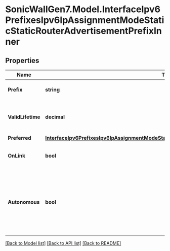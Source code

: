 # SonicWallGen7.Model.InterfaceIpv6PrefixesIpv6IpAssignmentModeStaticStaticRouterAdvertisementPrefixInner

## Properties

Name | Type | Description | Notes
------------ | ------------- | ------------- | -------------
**Prefix** | **string** | Set advertising prefix. | 
**ValidLifetime** | **decimal** | Set advertising prefix valid lifetime in minutes. | [optional] 
**Preferred** | [**InterfaceIpv6PrefixesIpv6IpAssignmentModeStaticStaticRouterAdvertisementPrefixInnerPreferred**](InterfaceIpv6PrefixesIpv6IpAssignmentModeStaticStaticRouterAdvertisementPrefixInnerPreferred.md) |  | [optional] 
**OnLink** | **bool** | Enable using prefix for on-link determination. | [optional] 
**Autonomous** | **bool** | Enable autonomous address configuration indicating prefix can be used for stateless address configuration. | [optional] 

[[Back to Model list]](../README.md#documentation-for-models) [[Back to API list]](../README.md#documentation-for-api-endpoints) [[Back to README]](../README.md)

